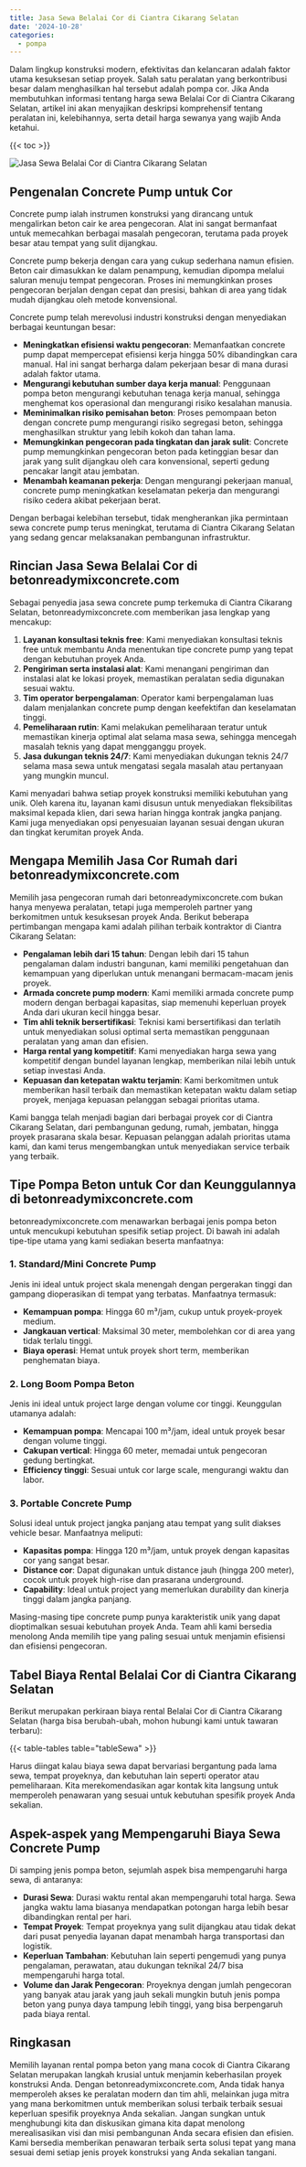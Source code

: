 ```yaml
---
title: Jasa Sewa Belalai Cor di Ciantra Cikarang Selatan
date: '2024-10-28'
categories:
  - pompa
---
```


Dalam lingkup konstruksi modern, efektivitas dan kelancaran adalah faktor utama kesuksesan setiap proyek. Salah satu peralatan yang berkontribusi besar dalam menghasilkan hal tersebut adalah pompa cor. Jika Anda membutuhkan informasi tentang harga sewa Belalai Cor di Ciantra Cikarang Selatan, artikel ini akan menyajikan deskripsi komprehensif tentang peralatan ini, kelebihannya, serta detail harga sewanya yang wajib Anda ketahui.

{{< toc >}}

![Jasa Sewa Belalai Cor di Ciantra Cikarang Selatan](https://betoncor8.github.io/pump/concrete-pump%20(9).png)

## Pengenalan Concrete Pump untuk Cor

Concrete pump ialah instrumen konstruksi yang dirancang untuk mengalirkan beton cair ke area pengecoran. Alat ini sangat bermanfaat untuk memecahkan berbagai masalah pengecoran, terutama pada proyek besar atau tempat yang sulit dijangkau.

Concrete pump bekerja dengan cara yang cukup sederhana namun efisien. Beton cair dimasukkan ke dalam penampung, kemudian dipompa melalui saluran menuju tempat pengecoran. Proses ini memungkinkan proses pengecoran berjalan dengan cepat dan presisi, bahkan di area yang tidak mudah dijangkau oleh metode konvensional.

Concrete pump telah merevolusi industri konstruksi dengan menyediakan berbagai keuntungan besar:

- **Meningkatkan efisiensi waktu pengecoran**: Memanfaatkan concrete pump dapat mempercepat efisiensi kerja hingga 50% dibandingkan cara manual. Hal ini sangat berharga dalam pekerjaan besar di mana durasi adalah faktor utama.
- **Mengurangi kebutuhan sumber daya kerja manual**: Penggunaan pompa beton mengurangi kebutuhan tenaga kerja manual, sehingga menghemat kos operasional dan mengurangi risiko kesalahan manusia.
- **Meminimalkan risiko pemisahan beton**: Proses pemompaan beton dengan concrete pump mengurangi risiko segregasi beton, sehingga menghasilkan struktur yang lebih kokoh dan tahan lama.
- **Memungkinkan pengecoran pada tingkatan dan jarak sulit**: Concrete pump memungkinkan pengecoran beton pada ketinggian besar dan jarak yang sulit dijangkau oleh cara konvensional, seperti gedung pencakar langit atau jembatan.
- **Menambah keamanan pekerja**: Dengan mengurangi pekerjaan manual, concrete pump meningkatkan keselamatan pekerja dan mengurangi risiko cedera akibat pekerjaan berat.

Dengan berbagai kelebihan tersebut, tidak mengherankan jika permintaan sewa concrete pump terus meningkat, terutama di Ciantra Cikarang Selatan yang sedang gencar melaksanakan pembangunan infrastruktur.

## Rincian Jasa Sewa Belalai Cor di betonreadymixconcrete.com

Sebagai penyedia jasa sewa concrete pump terkemuka di Ciantra Cikarang Selatan, betonreadymixconcrete.com memberikan jasa lengkap yang mencakup:

1. **Layanan konsultasi teknis free**: Kami menyediakan konsultasi teknis free untuk membantu Anda menentukan tipe concrete pump yang tepat dengan kebutuhan proyek Anda.
2. **Pengiriman serta instalasi alat**: Kami menangani pengiriman dan instalasi alat ke lokasi proyek, memastikan peralatan sedia digunakan sesuai waktu.
3. **Tim operator berpengalaman**: Operator kami berpengalaman luas dalam menjalankan concrete pump dengan keefektifan dan keselamatan tinggi.
4. **Pemeliharaan rutin**: Kami melakukan pemeliharaan teratur untuk memastikan kinerja optimal alat selama masa sewa, sehingga mencegah masalah teknis yang dapat mengganggu proyek.
5. **Jasa dukungan teknis 24/7**: Kami menyediakan dukungan teknis 24/7 selama masa sewa untuk mengatasi segala masalah atau pertanyaan yang mungkin muncul.

Kami menyadari bahwa setiap proyek konstruksi memiliki kebutuhan yang unik. Oleh karena itu, layanan kami disusun untuk menyediakan fleksibilitas maksimal kepada klien, dari sewa harian hingga kontrak jangka panjang. Kami juga menyediakan opsi penyesuaian layanan sesuai dengan ukuran dan tingkat kerumitan proyek Anda.

## Mengapa Memilih Jasa Cor Rumah dari betonreadymixconcrete.com

Memilih jasa pengecoran rumah dari betonreadymixconcrete.com bukan hanya menyewa peralatan, tetapi juga memperoleh partner yang berkomitmen untuk kesuksesan proyek Anda. Berikut beberapa pertimbangan mengapa kami adalah pilihan terbaik kontraktor di Ciantra Cikarang Selatan:

- **Pengalaman lebih dari 15 tahun**: Dengan lebih dari 15 tahun pengalaman dalam industri bangunan, kami memiliki pengetahuan dan kemampuan yang diperlukan untuk menangani bermacam-macam jenis proyek.
- **Armada concrete pump modern**: Kami memiliki armada concrete pump modern dengan berbagai kapasitas, siap memenuhi keperluan proyek Anda dari ukuran kecil hingga besar.
- **Tim ahli teknik bersertifikasi**: Teknisi kami bersertifikasi dan terlatih untuk menyediakan solusi optimal serta memastikan penggunaan peralatan yang aman dan efisien.
- **Harga rental yang kompetitif**: Kami menyediakan harga sewa yang kompetitif dengan bundel layanan lengkap, memberikan nilai lebih untuk setiap investasi Anda.
- **Kepuasan dan ketepatan waktu terjamin**: Kami berkomitmen untuk memberikan hasil terbaik dan memastikan ketepatan waktu dalam setiap proyek, menjaga kepuasan pelanggan sebagai prioritas utama.

Kami bangga telah menjadi bagian dari berbagai proyek cor di Ciantra Cikarang Selatan, dari pembangunan gedung, rumah, jembatan, hingga proyek prasarana skala besar. Kepuasan pelanggan adalah prioritas utama kami, dan kami terus mengembangkan untuk menyediakan service terbaik yang terbaik.

## Tipe Pompa Beton untuk Cor dan Keunggulannya di betonreadymixconcrete.com

betonreadymixconcrete.com menawarkan berbagai jenis pompa beton untuk mencukupi kebutuhan spesifik setiap project. Di bawah ini adalah tipe-tipe utama yang kami sediakan beserta manfaatnya:

### 1\. Standard/Mini Concrete Pump

Jenis ini ideal untuk project skala menengah dengan pergerakan tinggi dan gampang dioperasikan di tempat yang terbatas. Manfaatnya termasuk:

- **Kemampuan pompa**: Hingga 60 m³/jam, cukup untuk proyek-proyek medium.
- **Jangkauan vertical**: Maksimal 30 meter, membolehkan cor di area yang tidak terlalu tinggi.
- **Biaya operasi**: Hemat untuk proyek short term, memberikan penghematan biaya.

### 2\. Long Boom Pompa Beton

Jenis ini ideal untuk project large dengan volume cor tinggi. Keunggulan utamanya adalah:

- **Kemampuan pompa**: Mencapai 100 m³/jam, ideal untuk proyek besar dengan volume tinggi.
- **Cakupan vertical**: Hingga 60 meter, memadai untuk pengecoran gedung bertingkat.
- **Efficiency tinggi**: Sesuai untuk cor large scale, mengurangi waktu dan labor.

### 3\. Portable Concrete Pump

Solusi ideal untuk project jangka panjang atau tempat yang sulit diakses vehicle besar. Manfaatnya meliputi:

- **Kapasitas pompa**: Hingga 120 m³/jam, untuk proyek dengan kapasitas cor yang sangat besar.
- **Distance cor**: Dapat digunakan untuk distance jauh (hingga 200 meter), cocok untuk proyek high-rise dan prasarana underground.
- **Capability**: Ideal untuk project yang memerlukan durability dan kinerja tinggi dalam jangka panjang.

Masing-masing tipe concrete pump punya karakteristik unik yang dapat dioptimalkan sesuai kebutuhan proyek Anda. Team ahli kami bersedia menolong Anda memilih tipe yang paling sesuai untuk menjamin efisiensi dan efisiensi pengecoran.

## Tabel Biaya Rental Belalai Cor di Ciantra Cikarang Selatan

Berikut merupakan perkiraan biaya rental Belalai Cor di Ciantra Cikarang Selatan (harga bisa berubah-ubah, mohon hubungi kami untuk tawaran terbaru):

{{< table-tables table="tableSewa" >}}

Harus diingat kalau biaya sewa dapat bervariasi bergantung pada lama sewa, tempat proyeknya, dan kebutuhan lain seperti operator atau pemeliharaan. Kita merekomendasikan agar kontak kita langsung untuk memperoleh penawaran yang sesuai untuk kebutuhan spesifik proyek Anda sekalian.

## Aspek-aspek yang Mempengaruhi Biaya Sewa Concrete Pump

Di samping jenis pompa beton, sejumlah aspek bisa mempengaruhi harga sewa, di antaranya:

- **Durasi Sewa**: Durasi waktu rental akan mempengaruhi total harga. Sewa jangka waktu lama biasanya mendapatkan potongan harga lebih besar dibandingkan rental per hari.
- **Tempat Proyek**: Tempat proyeknya yang sulit dijangkau atau tidak dekat dari pusat penyedia layanan dapat menambah harga transportasi dan logistik.
- **Keperluan Tambahan**: Kebutuhan lain seperti pengemudi yang punya pengalaman, perawatan, atau dukungan teknikal 24/7 bisa mempengaruhi harga total.
- **Volume dan Jarak Pengecoran**: Proyeknya dengan jumlah pengecoran yang banyak atau jarak yang jauh sekali mungkin butuh jenis pompa beton yang punya daya tampung lebih tinggi, yang bisa berpengaruh pada biaya rental.

## Ringkasan

Memilih layanan rental pompa beton yang mana cocok di Ciantra Cikarang Selatan merupakan langkah krusial untuk menjamin keberhasilan proyek konstruksi Anda. Dengan betonreadymixconcrete.com, Anda tidak hanya memperoleh akses ke peralatan modern dan tim ahli, melainkan juga mitra yang mana berkomitmen untuk memberikan solusi terbaik terbaik sesuai keperluan spesifik proyeknya Anda sekalian. Jangan sungkan untuk menghubungi kita dan diskusikan gimana kita dapat menolong merealisasikan visi dan misi pembangunan Anda secara efisien dan efisien. Kami bersedia memberikan penawaran terbaik serta solusi tepat yang mana sesuai demi setiap jenis proyek konstruksi yang Anda sekalian tangani.
